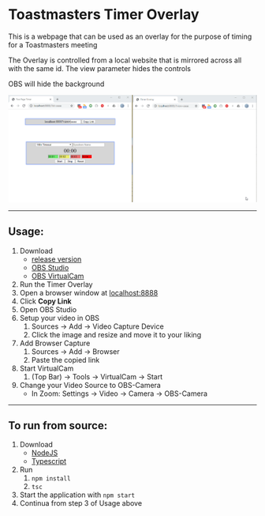 # Toastmasters Timer Overlay
This is a webpage that can be used as an overlay for the purpose of timing for a Toastmasters meeting

The Overlay is controlled from a local website that is mirrored across all with the same id. The view parameter hides the controls

OBS will hide the background

![site Usage](/img/site.gif)

-----

## Usage:
1. Download 
    - [release version](https://github.com/rakusan2/Toastmasters-Timer-Overlay/releases/tag/v1.0.0)
    - [OBS Studio](https://obsproject.com/)
    - [OBS VirtualCam](https://obsproject.com/forum/resources/obs-virtualcam.539/)
2. Run the Timer Overlay
3. Open a browser window at [localhost:8888](localhost:8888)
4. Click **Copy Link**
5. Open OBS Studio
6. Setup your video in OBS
    1. Sources -> Add -> Video Capture Device
    2. Click the image and resize and move it to your liking
7. Add Browser Capture
    1. Sources -> Add -> Browser
    2. Paste the copied link
8. Start VirtualCam
    1. (Top Bar) -> Tools -> VirtualCam -> Start
9. Change your Video Source to OBS-Camera
    - In Zoom: Settings -> Video -> Camera -> OBS-Camera

------

## To run from source:
1. Download
    - [NodeJS](https://nodejs.org/en/)
    - [Typescript](https://www.typescriptlang.org/)
2. Run
    1. `npm install`
    2. `tsc`
3. Start the application with `npm start`
4. Continua from step 3 of Usage above